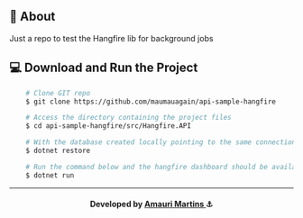 ## 📝 About
Just a repo to test the Hangfire lib for background jobs

## 💻 Download and Run the Project

```bash
    # Clone GIT repo
    $ git clone https://github.com/maumauagain/api-sample-hangfire

    # Access the directory containing the project files
    $ cd api-sample-hangfire/src/Hangfire.API

    # With the database created locally pointing to the same connection on appsettings.json, run:
    $ dotnet restore

    # Run the command below and the hangfire dashboard should be available on localhost:5029/hangfire
    $ dotnet run

```

---

<h4 align="center">
    Developed by <a href="https://www.linkedin.com/in/amauri-martins-junior/" target="_blank">Amauri Martins </a> ⚓
</h4>